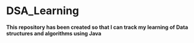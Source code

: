 # DSA_Learning

**This repository has been created so that I can track my learning of Data structures and algorithms using Java**
